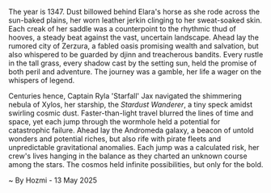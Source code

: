 
The year is 1347.  Dust billowed behind Elara's horse as she rode across the sun-baked plains, her worn leather jerkin clinging to her sweat-soaked skin.  Each creak of her saddle was a counterpoint to the rhythmic thud of hooves, a steady beat against the vast, uncertain landscape.  Ahead lay the rumored city of Zerzura, a fabled oasis promising wealth and salvation, but also whispered to be guarded by djinn and treacherous bandits.  Every rustle in the tall grass, every shadow cast by the setting sun, held the promise of both peril and adventure.  The journey was a gamble, her life a wager on the whispers of legend.


Centuries hence, Captain Ryla 'Starfall' Jax navigated the shimmering nebula of Xylos, her starship, the *Stardust Wanderer*, a tiny speck amidst swirling cosmic dust.  Faster-than-light travel blurred the lines of time and space, yet each jump through the wormhole held a potential for catastrophic failure.  Ahead lay the Andromeda galaxy, a beacon of untold wonders and potential riches, but also rife with pirate fleets and unpredictable gravitational anomalies.  Each jump was a calculated risk, her crew's lives hanging in the balance as they charted an unknown course among the stars. The cosmos held infinite possibilities, but only for the bold.

~ By Hozmi - 13 May 2025
